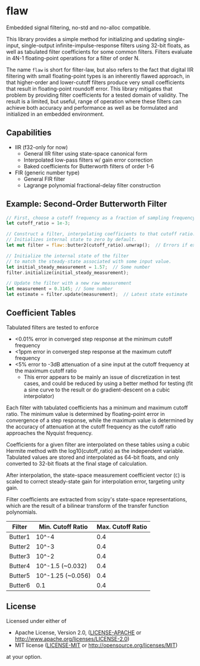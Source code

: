 # flaw
Embedded signal filtering, no-std and no-alloc compatible.

This library provides a simple method for initializing and updating single-input,
single-output infinite-impulse-response filters using 32-bit floats, as well as
tabulated filter coefficients for some common filters. Filters evaluate in
4N-1 floating-point operations for a filter of order N.

The name `flaw` is short for filter-law, but also refers to the fact that
digital IIR filtering with small floating-point types is an inherently flawed
approach, in that higher-order and lower-cutoff filters produce very small
coefficients that result in floating-point roundoff error. This library mitigates
that problem by providing filter coefficients for a tested
domain of validity. The result is a limited, but useful, range of operation
where these filters can achieve both accuracy and performance as well
as be formulated and initialized in an embedded environment.

## Capabilities

* IIR (f32-only for now)
  * General IIR filter using state-space canonical form
  * Interpolated low-pass filters w/ gain error correction
  * Baked coefficients for Butterworth filters of order 1-6
* FIR (generic number type)
  * General FIR filter
  * Lagrange polynomial fractional-delay filter construction

## Example: Second-Order Butterworth Filter

```rust
// First, choose a cutoff frequency as a fraction of sampling frequency
let cutoff_ratio = 1e-3;

// Construct a filter, interpolating coefficients to that cutoff ratio.
// Initializes internal state to zero by default.
let mut filter = flaw::butter2(cutoff_ratio).unwrap();  // Errors if extrapolating

// Initialize the internal state of the filter
// to match the steady-state associated with some input value.
let initial_steady_measurement = 1.57;  // Some number
filter.initialize(initial_steady_measurement);

// Update the filter with a new raw measurement
let measurement = 0.3145; // Some number
let estimate = filter.update(measurement);  // Latest state estimate
```

## Coefficient Tables

Tabulated filters are tested to enforce

* <0.01% error in converged step response at the minimum cutoff frequency
* <1ppm error in converged step response at the maximum cutoff frequency
* <5% error to -3dB attenuation of a sine input at the cutoff frequency at the maximum cutoff ratio
  * This error appears to be mainly an issue of discretization in test cases, and could be reduced
    by using a better method for testing (fit a sine curve to the result or do gradient-descent
    on a cubic interpolator)

Each filter with tabulated coefficients has a minimum and maximum cutoff ratio.
The minimum value is determined by floating-point error in convergence of a
step response, while the maximum value is determined by the accuracy of attenuation
at the cutoff frequency as the cutoff ratio approaches the Nyquist frequency.

Coefficients for a given filter are interpolated on these tables using a
cubic Hermite method with the log10(cutoff_ratio) as the independent variable.
Tabulated values are stored and interpolated as 64-bit floats, and only converted
to 32-bit floats at the final stage of calculation.

After interpolation, the state-space measurement coefficient vector (`C`) is scaled
to correct steady-state gain for interpolation error, targeting unity gain.

Filter coefficients are extracted from scipy's state-space representations,
which are the result of a bilinear transform of the transfer function polynomials.

| Filter | Min. Cutoff Ratio | Max. Cutoff Ratio |
|--------|-------------------|-------------------|
| Butter1| 10^-4             | 0.4               |
| Butter2| 10^-3             | 0.4               |
| Butter3| 10^-2             | 0.4               |
| Butter4| 10^-1.5 (~0.032)  | 0.4               |
| Butter5| 10^-1.25 (~0.056) | 0.4               |
| Butter6| 0.1               | 0.4               |

## License

Licensed under either of

* Apache License, Version 2.0, ([LICENSE-APACHE](LICENSE-APACHE) or http://www.apache.org/licenses/LICENSE-2.0)
* MIT license ([LICENSE-MIT](LICENSE-MIT) or http://opensource.org/licenses/MIT)

at your option.
